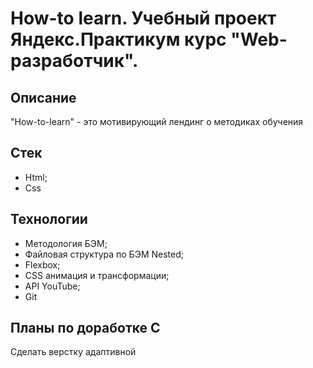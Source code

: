 # How-to learn. Учебный проект Яндекс.Практикум курс "Web-разработчик".
## Описание
"How-to-learn" - это мотивирующий лендинг о методиках обучения
## Стек
* Html;
* Css
## Технологии
* Методология БЭМ;
* Файловая структура по БЭМ Nested;
* Flexbox;
* CSS анимация и трансформации;
* API YouTube;
* Git
## Планы по доработке  C
Cделать верстку адаптивной
